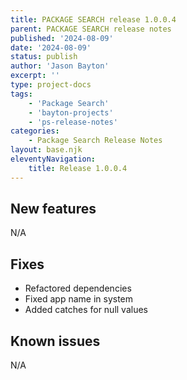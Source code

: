 ```yaml
---
title: PACKAGE SEARCH release 1.0.0.4
parent: PACKAGE SEARCH release notes
published: '2024-08-09'
date: '2024-08-09'
status: publish
author: 'Jason Bayton'
excerpt: ''
type: project-docs
tags: 
    - 'Package Search'
    - 'bayton-projects'
    - 'ps-release-notes'
categories: 
    - Package Search Release Notes
layout: base.njk
eleventyNavigation: 
    title: Release 1.0.0.4
---
```


## New features

N/A

## Fixes

- Refactored dependencies
- Fixed app name in system
- Added catches for null values

## Known issues

N/A
